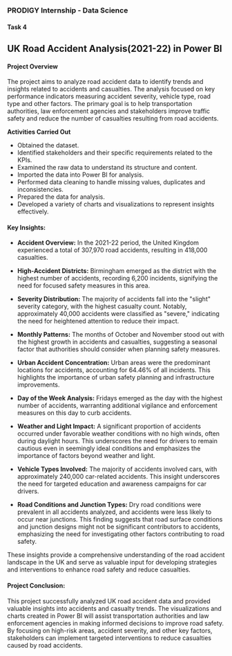 ### PRODIGY Internship - Data Science
#### Task 4
## UK Road Accident Analysis(2021-22) in Power BI

#### Project Overview

The project aims to analyze road accident data to identify trends and insights related to accidents and casualties. The analysis focused on key performance indicators measuring accident severity, vehicle type, road type and other factors. The primary goal is to help transportation authorities, law enforcement agencies and stakeholders improve traffic safety and reduce the number of casualties resulting from road accidents.

**Activities Carried Out**
- Obtained the dataset.
- Identified stakeholders and their specific requirements related to the KPIs.
- Examined the raw data to understand its structure and content.
- Imported the data into Power BI for analysis.
- Performed data cleaning to handle missing values, duplicates and inconsistencies.
- Prepared the data for analysis.
- Developed a variety of charts and visualizations to represent insights effectively.

#### Key Insights:

- **Accident Overview:**
In the 2021-22 period, the United Kingdom experienced a total of 307,970 road accidents, resulting in 418,000 casualties.

- **High-Accident Districts:**
Birmingham emerged as the district with the highest number of accidents, recording 6,200 incidents, signifying the need for focused safety measures in this area.

- **Severity Distribution:**
The majority of accidents fall into the "slight" severity category, with the highest casualty count. Notably, approximately 40,000 accidents were classified as "severe," indicating the need for heightened attention to reduce their impact.

- **Monthly Patterns:**
The months of October and November stood out with the highest growth in accidents and casualties, suggesting a seasonal factor that authorities should consider when planning safety measures.

- **Urban Accident Concentration:**
Urban areas were the predominant locations for accidents, accounting for 64.46% of all incidents. This highlights the importance of urban safety planning and infrastructure improvements.

- **Day of the Week Analysis:**
Fridays emerged as the day with the highest number of accidents, warranting additional vigilance and enforcement measures on this day to curb accidents.

- **Weather and Light Impact:**
A significant proportion of accidents occurred under favorable weather conditions with no high winds, often during daylight hours. This underscores the need for drivers to remain cautious even in seemingly ideal conditions and emphasizes the importance of factors beyond weather and light.

- **Vehicle Types Involved:**
The majority of accidents involved cars, with approximately 240,000 car-related accidents. This insight underscores the need for targeted education and awareness campaigns for car drivers.

- **Road Conditions and Junction Types:**
Dry road conditions were prevalent in all accidents analyzed, and accidents were less likely to occur near junctions. This finding suggests that road surface conditions and junction designs might not be significant contributors to accidents, emphasizing the need for investigating other factors contributing to road safety.

These insights provide a comprehensive understanding of the road accident landscape in the UK and serve as valuable input for developing strategies and interventions to enhance road safety and reduce casualties.

#### Project Conclusion:

This project successfully analyzed UK road accident data and provided valuable insights into accidents and casualty trends. The visualizations and charts created in Power BI will assist transportation authorities and law enforcement agencies in making informed decisions to improve road safety. By focusing on high-risk areas, accident severity, and other key factors, stakeholders can implement targeted interventions to reduce casualties caused by road accidents.
